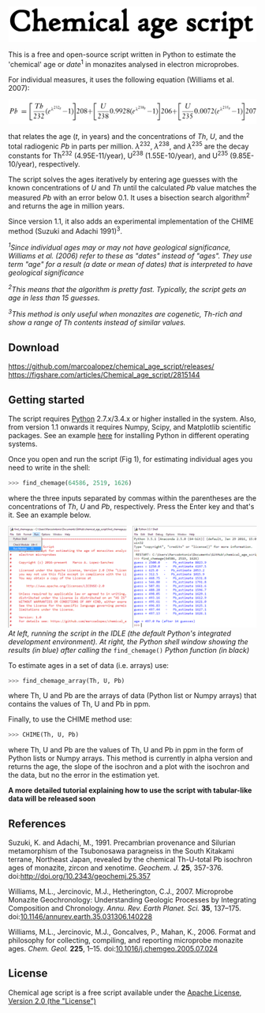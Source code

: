﻿![](https://raw.githubusercontent.com/marcoalopez/chemical_age_script/master/header.png)

This is a free and open-source script written in Python to estimate the 'chemical' age or *date*<sup>1</sup> in monazites analysed in electron microprobes.

For individual measures, it uses the following equation (Williams et al. 2007):

![](https://raw.githubusercontent.com/marcoalopez/chemical_age_script/master/fig_01.png)

that relates the age (*t*, in years) and the concentrations of *Th*, *U*, and the total radiogenic *Pb* in parts per million. *λ*<sup>232</sup>, *λ*<sup>238</sup>, and *λ*<sup>235</sup> are the decay constants for Th<sup>232</sup> (4.95E-11/year), U<sup>238</sup> (1.55E-10/year), and U<sup>235</sup> (9.85E-10/year), respectively.

The script solves the ages iteratively by entering age guesses with the known concentrations of *U* and *Th* until the calculated *Pb* value matches the measured *Pb* with an error below 0.1. It uses a bisection search algorithm<sup>2</sup> and returns the age in million years.

Since version 1.1, it also adds an experimental implementation of the CHIME method (Suzuki and Adachi 1991)<sup>3</sup>.

*<sup>1</sup>Since individual ages may or may not have geological significance, Williams et al. (2006) refer to these as "dates" instead of "ages". They use term "age" for a result (a date or mean of dates) that is interpreted to have geological significance*

*<sup>2</sup>This means that the algorithm is pretty fast. Typically, the script gets an age in less than 15 guesses.*

*<sup>3</sup>This method is only useful when monazites are cogenetic, Th-rich and show a range of Th contents instead of similar values.*

## Download
https://github.com/marcoalopez/chemical_age_script/releases/  
https://figshare.com/articles/Chemical_age_script/2815144

## Getting started

The script requires [Python](https://www.python.org/) 2.7.x/3.4.x or higher installed in the system. Also, from version 1.1 onwards it requires Numpy, Scipy, and Matplotlib scientific packages. See an example [here](https://github.com/marcoalopez/GrainSizeTools/blob/master/DOCS/Requirements.md) for installing Python in different operating systems.

Once you open and run the script (Fig 1), for estimating individual ages you need to write in the shell:

```python
>>> find_chemage(64586, 2519, 1626)
```

where the three inputs separated by commas within the parentheses are the concentrations of *Th*, *U* and *Pb*, respectively. Press the Enter key and that's it. See an example below.

![](https://raw.githubusercontent.com/marcoalopez/chemical_age_script/master/fig_02.png)
*At left, running the script in the IDLE (the default Python's integrated development environment).
At right, the Python shell window showing the results (in blue) after calling the* ```find_chemage()```
*Python function (in black)*

To estimate ages in a set of data (i.e. arrays) use:

```python
>>> find_chemage_array(Th, U, Pb)
```
where Th, U and Pb are the arrays of data (Python list or Numpy arrays) that contains the values of Th, U and Pb in ppm.

Finally, to use the CHIME method use:

```python
>>> CHIME(Th, U, Pb)
```
where Th, U and Pb are the values of Th, U and Pb in ppm in the form of Python lists or Numpy arrays. This method is currently in alpha version and returns the age, the slope of the isochron and a plot with the isochron and the data, but no the error in the estimation yet.

**A more detailed tutorial explaining how to use the script with tabular-like data will be released soon**

## References
Suzuki, K. and Adachi, M., 1991. Precambrian provenance and Silurian metamorphism of the Tsubonosawa paragneiss in the South Kitakami terrane, Northeast Japan, revealed by the chemical Th-U-total Pb isochron ages of monazite, zircon and xenotime. *Geochem. J.* **25**, 357-376. doi:http://doi.org/10.2343/geochemj.25.357

Williams, M.L., Jercinovic, M.J., Hetherington, C.J., 2007. Microprobe Monazite Geochronology: Understanding Geologic Processes by Integrating Composition and Chronology. *Annu. Rev. Earth Planet. Sci.* **35**, 137–175. doi:[10.1146/annurev.earth.35.031306.140228](http://dx.doi.org/10.1146/annurev.earth.35.031306.140228)

Williams, M.L., Jercinovic, M.J., Goncalves, P., Mahan, K., 2006. Format and philosophy for collecting, compiling, and reporting microprobe monazite ages. *Chem. Geol.* **225**, 1–15. doi:[10.1016/j.chemgeo.2005.07.024](http://dx.doi.org/10.1016/j.chemgeo.2005.07.024)

## License
Chemical age script is a free script available under the [Apache License, Version 2.0 (the "License")](http://www.apache.org/licenses/LICENSE-2.0)
